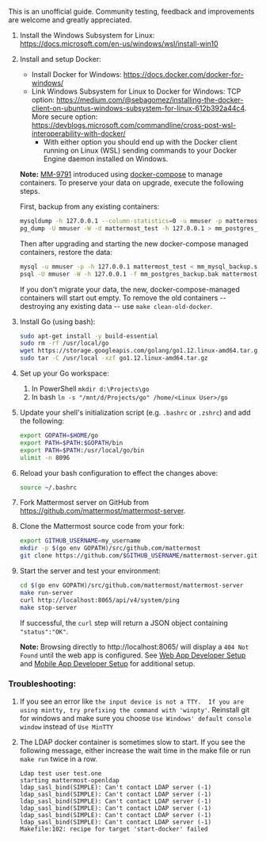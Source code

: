This is an unofficial guide. Community testing, feedback and improvements are welcome and greatly appreciated.

1. Install the Windows Subsystem for Linux: https://docs.microsoft.com/en-us/windows/wsl/install-win10

2. Install and setup Docker:

    * Install Docker for Windows: https://docs.docker.com/docker-for-windows/
    * Link Windows Subsystem for Linux to Docker for Windows: 
            TCP option: https://medium.com/@sebagomez/installing-the-docker-client-on-ubuntus-windows-subsystem-for-linux-612b392a44c4.
            More secure option: https://devblogs.microsoft.com/commandline/cross-post-wsl-interoperability-with-docker/
        * With either option you should end up with the Docker client running on Linux (WSL) sending commands to your Docker Engine daemon installed on Windows.

    **Note:** [MM-9791](https://github.com/mattermost/mattermost-server/pull/10872) introduced using [docker-compose](https://docs.docker.com/compose/) to manage containers. To preserve your data on upgrade, execute the following steps.
    
    First, backup from any existing containers:
    ```sh
    mysqldump -h 127.0.0.1 --column-statistics=0 -u mmuser -p mattermost_test > mm_mysql_backup.sql
    pg_dump -U mmuser -W -d mattermost_test -h 127.0.0.1 > mm_postgres_backup.bak
    ```
    Then after upgrading and starting the new docker-compose managed containers, restore the data:
    ```sh
    mysql -u mmuser -p -h 127.0.0.1 mattermost_test < mm_mysql_backup.sql
    psql -U mmuser -W -h 127.0.0.1 -f mm_postgres_backup.bak mattermost_test
    ```
    If you don't migrate your data, the new, docker-compose-managed containers will start out empty. To remove the old containers -- destroying any existing data -- use `make clean-old-docker`.
    

4. Install Go (using bash):

    ```sh
    sudo apt-get install -y build-essential
    sudo rm -rf /usr/local/go
    wget https://storage.googleapis.com/golang/go1.12.linux-amd64.tar.gz
    sudo tar -C /usr/local -xzf go1.12.linux-amd64.tar.gz
    ```

5. Set up your Go workspace:
    1. In PowerShell ``mkdir d:\Projects\go``
    2. In bash ``ln -s "/mnt/d/Projects/go" /home/<Linux User>/go``

6. Update your shell's initialization script (e.g. `.bashrc` or `.zshrc`) and add the following:

    ```sh
    export GOPATH=$HOME/go
    export PATH=$PATH:$GOPATH/bin
    export PATH=$PATH:/usr/local/go/bin
    ulimit -n 8096
    ```

7. Reload your bash configuration to effect the changes above:

    ```sh
    source ~/.bashrc
    ```

8. Fork Mattermost server on GitHub from https://github.com/mattermost/mattermost-server.

9. Clone the Mattermost source code from your fork:

    ```sh
    export GITHUB_USERNAME=my_username
    mkdir -p $(go env GOPATH)/src/github.com/mattermost
    git clone https://github.com/$GITHUB_USERNAME/mattermost-server.git $(go env GOPATH)/src/github.com/mattermost/mattermost-server
    ```

10. Start the server and test your environment:

    ```sh
    cd $(go env GOPATH)/src/github.com/mattermost/mattermost-server
    make run-server
    curl http://localhost:8065/api/v4/system/ping
    make stop-server
    ```

    If successful, the `curl` step will return a JSON object containing `"status":"OK"`.

    **Note:** Browsing directly to http://localhost:8065/ will display a `404 Not Found` until the web app is configured. See [Web App Developer Setup](https://developers.mattermost.com/contribute/webapp/developer-setup/) and [Mobile App Developer Setup](https://developers.mattermost.com/contribute/mobile/developer-setup/) for additional setup.

### Troubleshooting:
1. If you see an error like `the input device is not a TTY.  If you are using mintty, try prefixing the command with 'winpty'`.  Reinstall git for windows and make sure you choose `Use Windows' default console window` instead of `Use MinTTY`
2. The LDAP docker container is sometimes slow to start. If you see the following message, either increase the wait time in the make file or run `make run` twice in a row.

    ```
    Ldap test user test.one
    starting mattermost-openldap
    ldap_sasl_bind(SIMPLE): Can't contact LDAP server (-1)
    ldap_sasl_bind(SIMPLE): Can't contact LDAP server (-1)
    ldap_sasl_bind(SIMPLE): Can't contact LDAP server (-1)
    ldap_sasl_bind(SIMPLE): Can't contact LDAP server (-1)
    ldap_sasl_bind(SIMPLE): Can't contact LDAP server (-1)
    ldap_sasl_bind(SIMPLE): Can't contact LDAP server (-1)
    Makefile:102: recipe for target 'start-docker' failed
    ```
